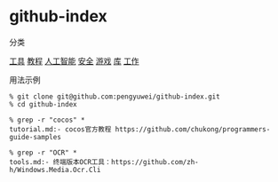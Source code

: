 # github-index

分类

[工具](tools.md)
[教程](tutorial.md)
[人工智能](ai.md)
[安全](securty.md)
[游戏](game.md)
[库](library.md)
[工作](job.md)

用法示例

```
% git clone git@github.com:pengyuwei/github-index.git
% cd github-index

% grep -r "cocos" *
tutorial.md:- cocos官方教程 https://github.com/chukong/programmers-guide-samples

% grep -r "OCR" *
tools.md:- 终端版本OCR工具：https://github.com/zh-h/Windows.Media.Ocr.Cli
```